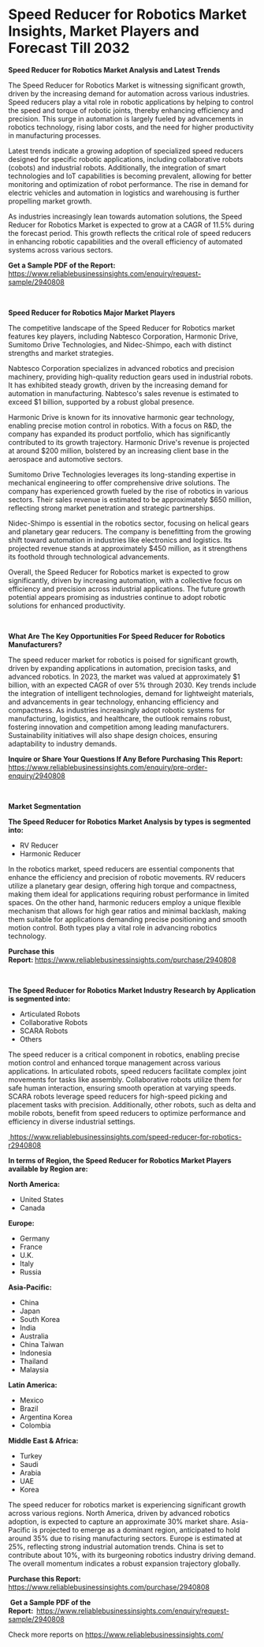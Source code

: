<p><h1>Speed Reducer for Robotics Market Insights, Market Players and Forecast Till 2032</h1></p><p><strong>Speed Reducer for Robotics Market Analysis and Latest Trends</strong></p>
<p><p>The Speed Reducer for Robotics Market is witnessing significant growth, driven by the increasing demand for automation across various industries. Speed reducers play a vital role in robotic applications by helping to control the speed and torque of robotic joints, thereby enhancing efficiency and precision. This surge in automation is largely fueled by advancements in robotics technology, rising labor costs, and the need for higher productivity in manufacturing processes.</p><p>Latest trends indicate a growing adoption of specialized speed reducers designed for specific robotic applications, including collaborative robots (cobots) and industrial robots. Additionally, the integration of smart technologies and IoT capabilities is becoming prevalent, allowing for better monitoring and optimization of robot performance. The rise in demand for electric vehicles and automation in logistics and warehousing is further propelling market growth. </p><p>As industries increasingly lean towards automation solutions, the Speed Reducer for Robotics Market is expected to grow at a CAGR of 11.5% during the forecast period. This growth reflects the critical role of speed reducers in enhancing robotic capabilities and the overall efficiency of automated systems across various sectors.</p></p>
<p><strong>Get a Sample PDF of the Report:&nbsp;</strong> <a href="https://www.reliablebusinessinsights.com/enquiry/request-sample/2940808?utm_campaign=3206&utm_medium=2&utm_source=Github&utm_content=ia&utm_term=15032025&utm_id=speed-reducer-for-robotics">https://www.reliablebusinessinsights.com/enquiry/request-sample/2940808</a></p>
<p>&nbsp;</p>
<p><strong>Speed Reducer for Robotics Major Market Players</strong></p>
<p><p>The competitive landscape of the Speed Reducer for Robotics market features key players, including Nabtesco Corporation, Harmonic Drive, Sumitomo Drive Technologies, and Nidec-Shimpo, each with distinct strengths and market strategies.</p><p>Nabtesco Corporation specializes in advanced robotics and precision machinery, providing high-quality reduction gears used in industrial robots. It has exhibited steady growth, driven by the increasing demand for automation in manufacturing. Nabtesco's sales revenue is estimated to exceed $1 billion, supported by a robust global presence.</p><p>Harmonic Drive is known for its innovative harmonic gear technology, enabling precise motion control in robotics. With a focus on R&D, the company has expanded its product portfolio, which has significantly contributed to its growth trajectory. Harmonic Drive's revenue is projected at around $200 million, bolstered by an increasing client base in the aerospace and automotive sectors.</p><p>Sumitomo Drive Technologies leverages its long-standing expertise in mechanical engineering to offer comprehensive drive solutions. The company has experienced growth fueled by the rise of robotics in various sectors. Their sales revenue is estimated to be approximately $650 million, reflecting strong market penetration and strategic partnerships.</p><p>Nidec-Shimpo is essential in the robotics sector, focusing on helical gears and planetary gear reducers. The company is benefitting from the growing shift toward automation in industries like electronics and logistics. Its projected revenue stands at approximately $450 million, as it strengthens its foothold through technological advancements.</p><p>Overall, the Speed Reducer for Robotics market is expected to grow significantly, driven by increasing automation, with a collective focus on efficiency and precision across industrial applications. The future growth potential appears promising as industries continue to adopt robotic solutions for enhanced productivity.</p></p>
<p>&nbsp;</p>
<p><strong>What Are The Key Opportunities For Speed Reducer for Robotics Manufacturers?</strong></p>
<p><p>The speed reducer market for robotics is poised for significant growth, driven by expanding applications in automation, precision tasks, and advanced robotics. In 2023, the market was valued at approximately $1 billion, with an expected CAGR of over 5% through 2030. Key trends include the integration of intelligent technologies, demand for lightweight materials, and advancements in gear technology, enhancing efficiency and compactness. As industries increasingly adopt robotic systems for manufacturing, logistics, and healthcare, the outlook remains robust, fostering innovation and competition among leading manufacturers. Sustainability initiatives will also shape design choices, ensuring adaptability to industry demands.</p></p>
<p><strong>Inquire or Share Your Questions If Any Before Purchasing This Report:</strong> <a href="https://www.reliablebusinessinsights.com/enquiry/pre-order-enquiry/2940808?utm_campaign=3206&utm_medium=2&utm_source=Github&utm_content=ia&utm_term=15032025&utm_id=speed-reducer-for-robotics">https://www.reliablebusinessinsights.com/enquiry/pre-order-enquiry/2940808</a></p>
<p>&nbsp;</p>
<p><strong>Market Segmentation</strong></p>
<p><strong>The Speed Reducer for Robotics Market Analysis by types is segmented into:</strong></p>
<p><ul><li>RV Reducer</li><li>Harmonic Reducer</li></ul></p>
<p><p>In the robotics market, speed reducers are essential components that enhance the efficiency and precision of robotic movements. RV reducers utilize a planetary gear design, offering high torque and compactness, making them ideal for applications requiring robust performance in limited spaces. On the other hand, harmonic reducers employ a unique flexible mechanism that allows for high gear ratios and minimal backlash, making them suitable for applications demanding precise positioning and smooth motion control. Both types play a vital role in advancing robotics technology.</p></p>
<p><strong>Purchase this Report:&nbsp;</strong><a href="https://www.reliablebusinessinsights.com/purchase/2940808?utm_campaign=3206&utm_medium=2&utm_source=Github&utm_content=ia&utm_term=15032025&utm_id=speed-reducer-for-robotics">https://www.reliablebusinessinsights.com/purchase/2940808</a></p>
<p>&nbsp;</p>
<p><strong>The Speed Reducer for Robotics Market Industry Research by Application is segmented into:</strong></p>
<p><ul><li>Articulated Robots</li><li>Collaborative Robots</li><li>SCARA Robots</li><li>Others</li></ul></p>
<p><p>The speed reducer is a critical component in robotics, enabling precise motion control and enhanced torque management across various applications. In articulated robots, speed reducers facilitate complex joint movements for tasks like assembly. Collaborative robots utilize them for safe human interaction, ensuring smooth operation at varying speeds. SCARA robots leverage speed reducers for high-speed picking and placement tasks with precision. Additionally, other robots, such as delta and mobile robots, benefit from speed reducers to optimize performance and efficiency in diverse industrial settings.</p></p>
<p><a href="https://www.reliablebusinessinsights.com/speed-reducer-for-robotics-r2940808?utm_campaign=3206&utm_medium=2&utm_source=Github&utm_content=ia&utm_term=15032025&utm_id=speed-reducer-for-robotics">&nbsp;https://www.reliablebusinessinsights.com/speed-reducer-for-robotics-r2940808</a></p>
<p><strong>In terms of Region, the Speed Reducer for Robotics Market Players available by Region are:</strong></p>
<p>
    <p> <strong> North America: </strong>
        <ul>
            <li>United States</li>
            <li>Canada</li>
        </ul>
        </p> 
    <p> <strong> Europe: </strong>
        <ul>
            <li>Germany</li>
            <li>France</li>
            <li>U.K.</li>
            <li>Italy</li>
            <li>Russia</li>
        </ul>
        </p> 
    <p> <strong> Asia-Pacific: </strong>
        <ul>
            <li>China</li>
            <li>Japan</li>
            <li>South Korea</li>
            <li>India</li>
            <li>Australia</li>
            <li>China Taiwan</li>
            <li>Indonesia</li>
            <li>Thailand</li>
            <li>Malaysia</li>
        </ul>
        </p> 
    <p> <strong> Latin America: </strong>
        <ul>
            <li>Mexico</li>
            <li>Brazil</li>
            <li>Argentina Korea</li>
            <li>Colombia</li>
        </ul>
        </p> 
    <p> <strong> Middle East & Africa: </strong>
        <ul>
            <li>Turkey</li>
            <li>Saudi</li>
            <li>Arabia</li>
            <li>UAE</li>
            <li>Korea</li>
        </ul>
    </p>
    </p>
<p><p>The speed reducer for robotics market is experiencing significant growth across various regions. North America, driven by advanced robotics adoption, is expected to capture an approximate 30% market share. Asia-Pacific is projected to emerge as a dominant region, anticipated to hold around 35% due to rising manufacturing sectors. Europe is estimated at 25%, reflecting strong industrial automation trends. China is set to contribute about 10%, with its burgeoning robotics industry driving demand. The overall momentum indicates a robust expansion trajectory globally.</p></p>
<p><strong>Purchase this Report: </strong><a href="https://www.reliablebusinessinsights.com/purchase/2940808?utm_campaign=3206&utm_medium=2&utm_source=Github&utm_content=ia&utm_term=15032025&utm_id=speed-reducer-for-robotics">https://www.reliablebusinessinsights.com/purchase/2940808</a></p>
<p>&nbsp;<strong>Get a Sample PDF of the Report:&nbsp;&nbsp;</strong><a href="https://www.reliablebusinessinsights.com/enquiry/request-sample/2940808?utm_campaign=3206&utm_medium=2&utm_source=Github&utm_content=ia&utm_term=15032025&utm_id=speed-reducer-for-robotics">https://www.reliablebusinessinsights.com/enquiry/request-sample/2940808</a></p>
<p><strong></strong></p>
<p>Check more reports on <a href="https://www.reliablebusinessinsights.com/?utm_campaign=3206&utm_medium=2&utm_source=Github&utm_content=ia&utm_term=15032025&utm_id=speed-reducer-for-robotics">https://www.reliablebusinessinsights.com/</a></p>